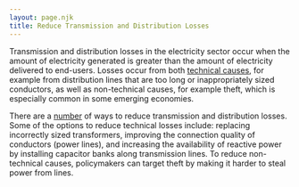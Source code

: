 ```yaml
---
layout: page.njk
title: Reduce Transmission and Distribution Losses
---
```


Transmission and distribution losses in the electricity sector occur when the amount of electricity generated is greater than the amount of electricity delivered to end-users. Losses occur from both [technical causes](http://electrical-engineering-portal.com/total-losses-in-power-distribution-and-transmission-lines-1), for example from distribution lines that are too long or inappropriately sized conductors, as well as non-technical causes, for example theft, which is especially common in some emerging economies.

There are a [number](http://www.4cleanair.org/sites/default/files/Documents/Chapter_10.pdf) of ways to reduce transmission and distribution losses.  Some of the options to reduce technical losses include: replacing incorrectly sized transformers, improving the connection quality of conductors (power lines), and increasing the availability of reactive power by installing capacitor banks along transmission lines. To reduce non-technical causes, policymakers can target theft by making it harder to steal power from lines.
